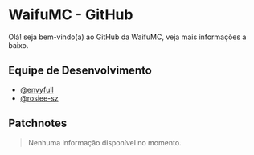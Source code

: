 # WaifuMC - GitHub
Olá! seja bem-vindo(a) ao GitHub da WaifuMC, veja mais informações a baixo.

## Equipe de Desenvolvimento
- [@envyfull](https://github.com/envyfull)
- [@rosiee-sz](https://github.com/rosiee-sz)

## Patchnotes
> Nenhuma informação disponível no momento.
